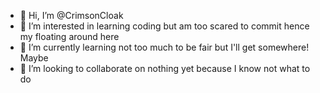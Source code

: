 - 👋 Hi, I’m @CrimsonCloak
- 👀 I’m interested in learning coding but am too scared to commit hence my floating around here
- 🌱 I’m currently learning not too much to be fair but I'll get somewhere! Maybe
- 💞️ I’m looking to collaborate on nothing yet because I know not what to do


<!---
CrimsonCloak/CrimsonCloak is a ✨ special ✨ repository because its `README.md` (this file) appears on your GitHub profile.
You can click the Preview link to take a look at your changes.

- 📫 How to reach me ... well just use github dunno why you'd need me honestly you weirdo...
--->
